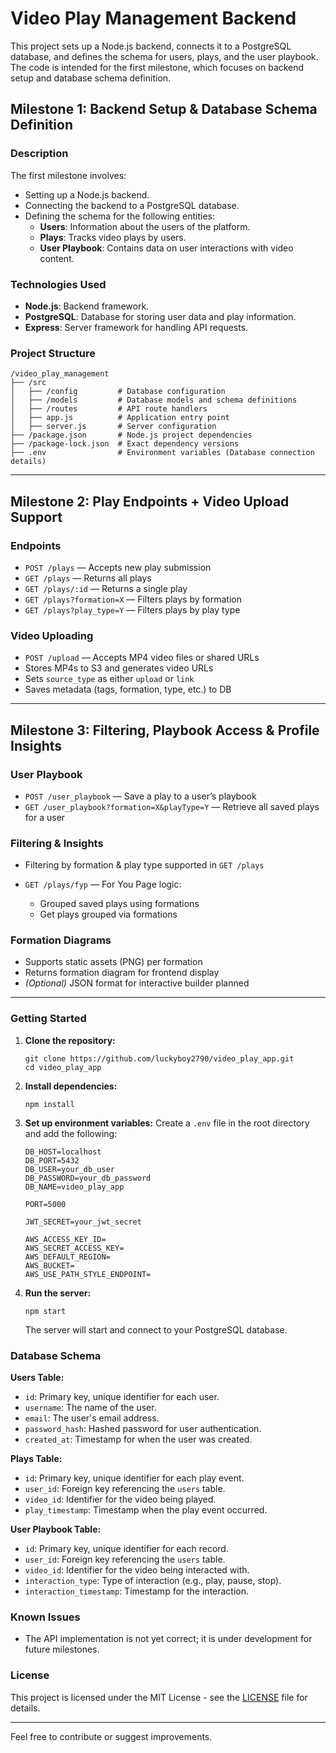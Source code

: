 
# Video Play Management Backend

This project sets up a Node.js backend, connects it to a PostgreSQL database, and defines the schema for users, plays, and the user playbook. The code is intended for the first milestone, which focuses on backend setup and database schema definition.

## Milestone 1: Backend Setup & Database Schema Definition

### Description
The first milestone involves:
- Setting up a Node.js backend.
- Connecting the backend to a PostgreSQL database.
- Defining the schema for the following entities:
  - **Users**: Information about the users of the platform.
  - **Plays**: Tracks video plays by users.
  - **User Playbook**: Contains data on user interactions with video content.

### Technologies Used
- **Node.js**: Backend framework.
- **PostgreSQL**: Database for storing user data and play information.
- **Express**: Server framework for handling API requests.

### Project Structure

```
/video_play_management
├── /src
│   ├── /config         # Database configuration
│   ├── /models         # Database models and schema definitions
│   ├── /routes         # API route handlers
│   ├── app.js          # Application entry point
│   ├── server.js       # Server configuration
├── /package.json       # Node.js project dependencies
├── /package-lock.json  # Exact dependency versions
├── .env                # Environment variables (Database connection details)
```

---

## Milestone 2: Play Endpoints + Video Upload Support

### Endpoints

* `POST /plays` — Accepts new play submission
* `GET /plays` — Returns all plays
* `GET /plays/:id` — Returns a single play
* `GET /plays?formation=X` — Filters plays by formation
* `GET /plays?play_type=Y` — Filters plays by play type

### Video Uploading

* `POST /upload` — Accepts MP4 video files or shared URLs
* Stores MP4s to S3 and generates video URLs
* Sets `source_type` as either `upload` or `link`
* Saves metadata (tags, formation, type, etc.) to DB

---

## Milestone 3: Filtering, Playbook Access & Profile Insights

### User Playbook

* `POST /user_playbook` — Save a play to a user’s playbook
* `GET /user_playbook?formation=X&playType=Y` — Retrieve all saved plays for a user

### Filtering & Insights

* Filtering by formation & play type supported in `GET /plays`
* `GET /plays/fyp` — For You Page logic:

  * Grouped saved plays using formations
  * Get plays grouped via formations

### Formation Diagrams

* Supports static assets (PNG) per formation
* Returns formation diagram for frontend display
* *(Optional)* JSON format for interactive builder planned

---

### Getting Started

1. **Clone the repository:**
   ```
   git clone https://github.com/luckyboy2790/video_play_app.git
   cd video_play_app
   ```

2. **Install dependencies:**
   ```
   npm install
   ```

3. **Set up environment variables:**
   Create a `.env` file in the root directory and add the following:
   ```
   DB_HOST=localhost
   DB_PORT=5432
   DB_USER=your_db_user
   DB_PASSWORD=your_db_password
   DB_NAME=video_play_app

   PORT=5000

   JWT_SECRET=your_jwt_secret

   AWS_ACCESS_KEY_ID=
   AWS_SECRET_ACCESS_KEY=
   AWS_DEFAULT_REGION=
   AWS_BUCKET=
   AWS_USE_PATH_STYLE_ENDPOINT=

   ```

4. **Run the server:**
   ```
   npm start
   ```

   The server will start and connect to your PostgreSQL database.

### Database Schema

**Users Table:**

- `id`: Primary key, unique identifier for each user.
- `username`: The name of the user.
- `email`: The user's email address.
- `password_hash`: Hashed password for user authentication.
- `created_at`: Timestamp for when the user was created.

**Plays Table:**

- `id`: Primary key, unique identifier for each play event.
- `user_id`: Foreign key referencing the `users` table.
- `video_id`: Identifier for the video being played.
- `play_timestamp`: Timestamp when the play event occurred.

**User Playbook Table:**

- `id`: Primary key, unique identifier for each record.
- `user_id`: Foreign key referencing the `users` table.
- `video_id`: Identifier for the video being interacted with.
- `interaction_type`: Type of interaction (e.g., play, pause, stop).
- `interaction_timestamp`: Timestamp for the interaction.

### Known Issues
- The API implementation is not yet correct; it is under development for future milestones.

### License
This project is licensed under the MIT License - see the [LICENSE](LICENSE) file for details.

---

Feel free to contribute or suggest improvements.
